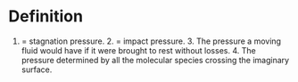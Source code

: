 # Definition

1.  = stagnation pressure. 2. = impact pressure. 3. The pressure a
    moving fluid would have if it were brought to rest without
    losses. 4. The pressure determined by all the molecular species
    crossing the imaginary surface.
